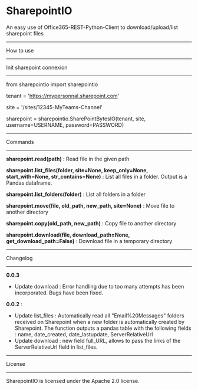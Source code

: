 SharepointIO
=============

An easy use of Office365-REST-Python-Client to download/upload/list sharepoint files

**********
How to use
**********

Init sharepoint connexion
*************************

from sharepointio import sharepointio

tenant = 'https://mypersonnal.sharepoint.com'

site = '/sites/12345-MyTeams-Channel'

sharepoint = sharepointio.SharePointBytesIO(tenant, site, username=USERNAME, password=PASSWORD)

********
Commands
********

**sharepoint.read(path)** : 
Read file in the given path

**sharepoint.list_files(folder, site=None, keep_only=None, start_with=None, str_contains=None)** :
List all files in a folder. Output is a Pandas dataframe.

**sharepoint.list_folders(folder)** :
List all folders in a folder

**sharepoint.move(file, old_path, new_path, site=None)** :
Move file to another directory

**sharepoint.copy(old_path, new_path)** :
Copy file to another directory

**sharepoint.download(file, download_path=None, get_download_path=False)** :
Download file in a temporary directory

**********
Changelog
**********
**0.0.3**
- Update download : Error handling due to too many attempts has been incorporated. Bugs have been fixed.

**0.0.2** :

- Update list_files : Automatically read all "Email%20Messages" folders received on Sharepoint when a new folder is automatically created by Sharepoint. The function outputs a pandas table with the following fields : name, date_created, date_lastupdate, ServerRelativeUrl
- Update download : new field full_URL, allows to pass the links of the ServerRelativeUrl field in list_files. 

*******
License
*******

SharepointIO is licensed under the Apache 2.0 license.